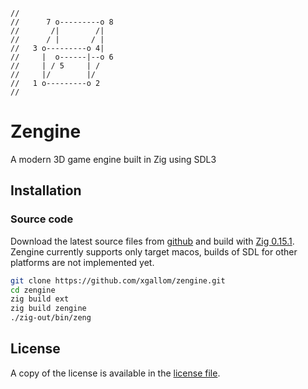 ```zig
//
//      7 o---------o 8
//       /|        /|
//      / |       / |
//   3 o---------o 4|
//     |  o------|--o 6
//     | / 5     | /
//     |/        |/
//   1 o---------o 2
//
```

# Zengine

A modern 3D game engine built in Zig using SDL3

## Installation

### Source code

Download the latest source files from [github](https://github.com/xgallom/zengine) and build with [Zig 0.15.1](https://ziglang.org/download/#release-0.15.1).
Zengine currently supports only target macos, builds of SDL for other platforms are not implemented yet.

```bash
git clone https://github.com/xgallom/zengine.git
cd zengine
zig build ext
zig build zengine
./zig-out/bin/zeng
```

## License

A copy of the license is available in the [license file](LICENSE.md).
